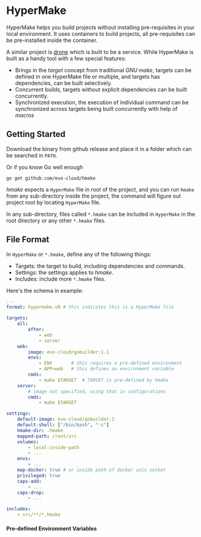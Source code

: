 # HyperMake

HyperMake helps you build projects without installing pre-requisites in your
local environment.
It uses containers to build projects, all pre-requisites can be pre-installed
inside the container.

A similar project is [drone](http://readme.drone.io) which is built to be a service.
While HyperMake is built as a handy tool with a few special features:

- Brings in the _target_ concept from traditional _GNU make_,
  targets can be defined in one HyperMake file or multiple,
  and targets has dependencies, can be built selectively.
- Concurrent builds, targets without explicit dependencies can be built concurrently.
- Synchronized execution, the execution of individual command can be synchronized
  across targets being built concurrently with help of _macros_

## Getting Started

Download the binary from github release and place it in a folder which can be
searched in `PATH`.

Or if you know Go well enough

```
go get github.com/evo-cloud/hmake
```

_hmake_ expects a `HyperMake` file in root of the project,
and you can run `hmake` from any sub-directory inside the project,
the command will figure out project root by locating `HyperMake` file.

In any sub-directory, files called `*.hmake` can be included in `HyperMake` in
the root directory or any other `*.hmake` files.

## File Format

In `HyperMake` or `*.hmake`, define any of the following things:

- Targets: the target to build, including dependencies and commands.
- Settings: the settings applies to _hmake_.
- Includes: include more `*.hmake` files.

Here's the schema in example:

```yaml
---
format: hypermake.v0 # this indicates this is a HyperMake file

targets:
    all:
        after:
            - web
            - server
    web:
        image: evo-cloud/gobuilder:1.1
        envs:
            - ENV       # this requires a pre-defined environment
            - APP=web   # this defines an environment variable
        cmds:
            - make $TARGET  # TARGET is pre-defined by hmake
    server:
        # image not specified, using that in configurations
        cmds:
            - make $TARGET

settings:
    default-image: evo-cloud/gobuilder:1
    default-shell: ["/bin/bash", "-c"]
    hmake-dir: .hmake
    mapped-path: /root/src
    volumes:
        - local:inside-path
        - ...
    envs:
        - ...
    map-docker: true # or inside path of docker unix socket
    privileged: true
    caps-add:
        - ...
    caps-drop:
        - ...

includes:
    - src/**/*.hmake
```

#### Pre-defined Environment Variables
